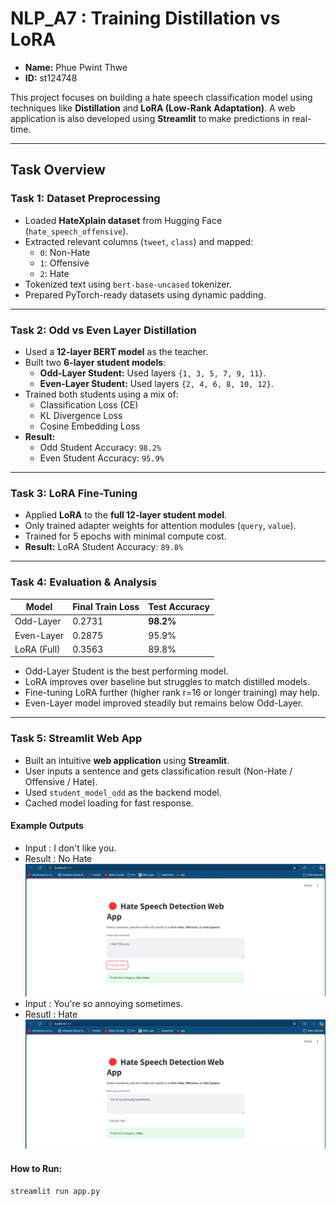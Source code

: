 # NLP_A7 : Training Distillation vs LoRA

- **Name:** Phue Pwint Thwe  
- **ID:** st124748

This project focuses on building a hate speech classification model using techniques like **Distillation** and **LoRA (Low-Rank Adaptation)**. A web application is also developed using **Streamlit** to make predictions in real-time.

---

## Task Overview

### Task 1: Dataset Preprocessing
- Loaded **HateXplain dataset** from Hugging Face (`hate_speech_offensive`).
- Extracted relevant columns (`tweet`, `class`) and mapped:
  - `0`: Non-Hate
  - `1`: Offensive
  - `2`: Hate
- Tokenized text using `bert-base-uncased` tokenizer.
- Prepared PyTorch-ready datasets using dynamic padding.

---

### Task 2: Odd vs Even Layer Distillation
- Used a **12-layer BERT model** as the teacher.
- Built two **6-layer student models**:
  - **Odd-Layer Student:** Used layers `{1, 3, 5, 7, 9, 11}`.
  - **Even-Layer Student:** Used layers `{2, 4, 6, 8, 10, 12}`.
- Trained both students using a mix of:
  - Classification Loss (CE)
  - KL Divergence Loss
  - Cosine Embedding Loss
- **Result:**
  - Odd Student Accuracy: `98.2%`
  - Even Student Accuracy: `95.9%`

---

### Task 3: LoRA Fine-Tuning
- Applied **LoRA** to the **full 12-layer student model**.
- Only trained adapter weights for attention modules (`query`, `value`).
- Trained for 5 epochs with minimal compute cost.
- **Result:** LoRA Student Accuracy: `89.8%`

---

### Task 4: Evaluation & Analysis
| Model         | Final Train Loss | Test Accuracy |
|---------------|------------------|---------------|
| Odd-Layer     | 0.2731           | **98.2%**     |
| Even-Layer    | 0.2875           | 95.9%         |
| LoRA (Full)   | 0.3563           | 89.8%         |

- Odd-Layer Student is the best performing model.
- LoRA improves over baseline but struggles to match distilled models.
- Fine-tuning LoRA further (higher rank r=16 or longer training) may help.
- Even-Layer model improved steadily but remains below Odd-Layer.

---

### Task 5: Streamlit Web App
- Built an intuitive **web application** using **Streamlit**.
- User inputs a sentence and gets classification result (Non-Hate / Offensive / Hate).
- Used `student_model_odd` as the backend model.
- Cached model loading for fast response.

#### Example Outputs
- Input : I don't like you.
- Result : No Hate
  ![No Hate](A7.1.png)
- Input : You're so annoying sometimes.
- Resutl : Hate
  ![Hate](A7.2.png)

#### How to Run:
```bash
streamlit run app.py
